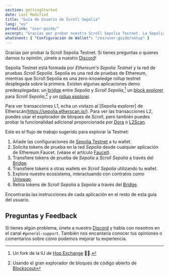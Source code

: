 ```yaml
---
section: gettingStarted
date: Last Modified
title: "Guía de Usuario de Scroll Sepolia"
lang: "es"
permalink: "user-guide/"
excerpt: "Gracias por probar nuestra Scroll Sepolia Testnet. La Sepolia Testnet está formada por la Sepolia Testnet de Ethereum y la red de pruebas Scroll Sepolia."
whatsnext: { "Configuración de Wallet": "/es/user-guide/setup" }
---
```


Gracias por probar la Scroll Sepolia Testnet. Si tienes preguntas o quieres darnos tu opinión, ¡únete a nuestro [Discord](https://discord.gg/scroll)!

Sepolia Testnet está formada por _Ethereum's Sepolia Testnet_ y la red de pruebas _Scroll Sepolia_. Sepolia es una red de pruebas de Ethereum, mientras que Scroll Sepolia es una zero-knowledge rollup testnet desplegada sobre la primera. Existen algunas aplicaciones demo predesplegadas: un [bridge](https://scroll.io/bridge) entre _Sepolia_ y _Scroll Sepolia_,[^1] un [block explorer](https://sepolia-blockscout.scroll.io/) para _Scroll Sepolia_,[^2] y un [rollup explorer](https://scroll.io/rollupscan).

Para ver transacciones L1, echa un vistazo al [Sepolia explorer] de Etherscan(https://sepolia.etherscan.io/).
Para ver las transacciones L2, puedes usar el explorador de bloques de Scroll, pero también puedes probar la funcionalidad adicional proporcionada por [Dora](https://www.ondora.xyz/network/scroll-sepolia/interactions) o [L2Scan](https://scroll.l2scan.co/).

Este es el flujo de trabajo sugerido para explorar la Testnet:

1. Añade las configuraciones de [Sepolia Testnet](https://scroll.io/portal) a tu wallet.
2. Solicita tokens de prueba en la red _Sepolia_ desde cualquier aplicación de Ethereum Faucet. (véase el artículo [Faucet](/es/user-guide/faucet)).
3. Transfiere tokens de prueba de _Sepolia_ a _Scroll Sepolia_ a través del [Bridge](https://scroll.io/bridge).
4. Transfiere tokens a otras wallets en _Scroll Sepolia_ utilizando tu wallet.
5. Explora nuestro ecosistema, interactuando con contratos como [Uniswap](http://uniswap-showcase.sepolia.scroll.xyz/).
6. Retira tokens de _Scroll Sepolia_ a _Sepolia_ a través del [Bridge](https://scroll.io/bridge).

Encontrarás las instrucciones de cada aplicación en el resto de esta guía del usuario.

<!-- TODO: Add Aave back in item number 5 once live. -->

## Preguntas y Feedback

Si tienes algún problema, únete a nuestro [Discord](https://discord.gg/scroll) y habla con nosotros en el canal `#general-support`. También nos encantaría conocer tus opiniones o comentarios sobre cómo podemos mejorar tu experiencia.

[^1]: Un fork de la IU de [Hop Exchange](https://hop.exchange/) 🐇🙌.
[^2]: Usando el gran explorador de bloques de código abierto de [Blockscout](https://blockscout.com/)
